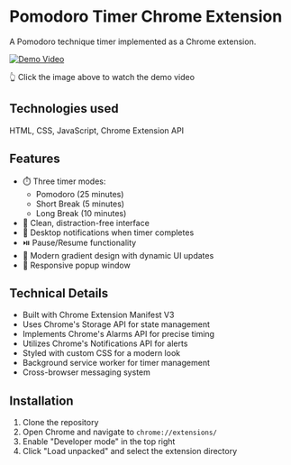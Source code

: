 # Pomodoro Timer Chrome Extension

A Pomodoro technique timer implemented as a Chrome extension.

[![Demo Video](https://img.youtube.com/vi/e_3I8m2L1Wo/0.jpg)](https://www.youtube.com/watch?v=e_3I8m2L1Wo&autoplay=1)

👆 Click the image above to watch the demo video


## Technologies used

HTML, CSS, JavaScript, Chrome Extension API

## Features

* ⏱️ Three timer modes:
  * Pomodoro (25 minutes)
  * Short Break (5 minutes)
  * Long Break (10 minutes)
* 🎯 Clean, distraction-free interface
* 🔔 Desktop notifications when timer completes
* ⏯️ Pause/Resume functionality
* 🎨 Modern gradient design with dynamic UI updates
* 📱 Responsive popup window

## Technical Details

* Built with Chrome Extension Manifest V3
* Uses Chrome's Storage API for state management
* Implements Chrome's Alarms API for precise timing
* Utilizes Chrome's Notifications API for alerts
* Styled with custom CSS for a modern look
* Background service worker for timer management
* Cross-browser messaging system

## Installation

1. Clone the repository
2. Open Chrome and navigate to `chrome://extensions/`
3. Enable "Developer mode" in the top right
4. Click "Load unpacked" and select the extension directory
